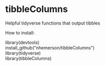 # tibbleColumns
Helpful tidyverse functions that output tibbles

How to install:

library(devtools) <br>
install_github("nhemerson/tibbleColumns") <br>
library(tidyverse) <br>
library(tibbleColumns) 
